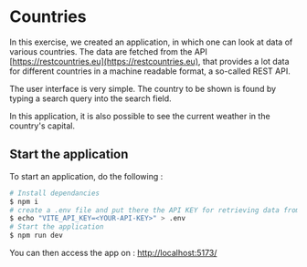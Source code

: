 # Countries

In this exercise, we created an application, in which one can look at data of various countries. The data are fetched from the API [https://restcountries.eu](https://restcountries.eu), that provides a lot data for different countries in a machine readable format, a so-called REST API.

The user interface is very simple. The country to be shown is found by typing a search query into the search field.

In this application, it is also possible to see the current weather in the country's capital.

## Start the application

To start an application, do the following :

```bash
# Install dependancies
$ npm i
# create a .env file and put there the API KEY for retrieving data from https://openweathermap.org
$ echo "VITE_API_KEY=<YOUR-API-KEY>" > .env
# Start the application
$ npm run dev
```

You can then access the app on : [http://localhost:5173/](http://localhost:5173/)